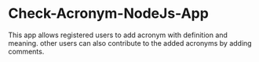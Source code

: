 # Check-Acronym-NodeJs-App
This app allows registered users to add acronym with definition and meaning.
other users can also contribute to the added acronyms by adding comments.
